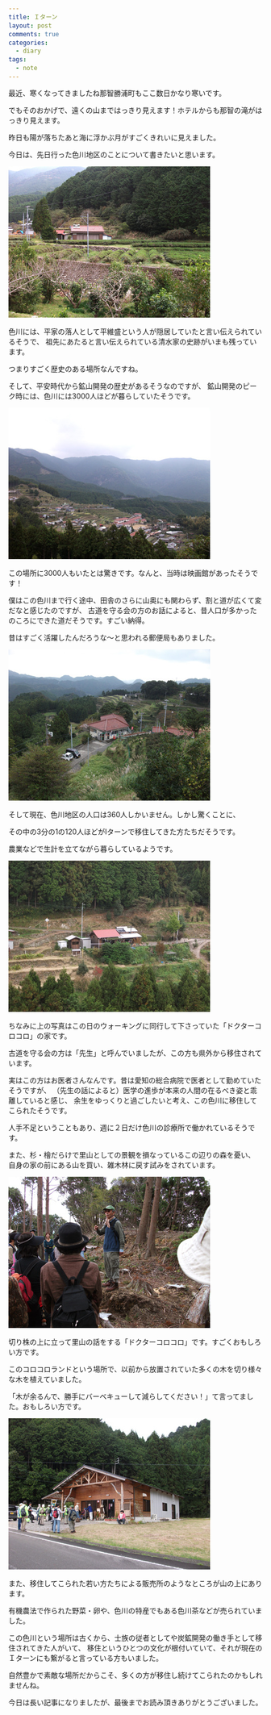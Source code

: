 ```yaml
---
title: Ｉターン
layout: post
comments: true
categories:
  - diary
tags:
  - note
---
```

最近、寒くなってきましたね那智勝浦町もここ数日かなり寒いです。

でもそのおかげで、遠くの山まではっきり見えます！ホテルからも那智の滝がはっきり見えます。

昨日も陽が落ちたあと海に浮かぶ月がすごくきれいに見えました。

今日は、先日行った色川地区のことについて書きたいと思います。

![色川][1]


色川には、平家の落人として平維盛という人が隠居していたと言い伝えられているそうで、
祖先にあたると言い伝えられている清水家の史跡がいまも残っています。

つまりすごく歴史のある場所なんですね。

そして、平安時代から鉱山開発の歴史があるそうなのですが、
鉱山開発のピーク時には、色川には3000人ほどが暮らしていたそうです。

![色川遠景][2]

この場所に3000人もいたとは驚きです。なんと、当時は映画館があったそうです！

僕はこの色川まで行く途中、田舎のさらに山奥にも関わらず、割と道が広くて変だなと感じたのですが、
古道を守る会の方のお話によると、昔人口が多かったのころにできた道だそうです。すごい納得。

昔はすごく活躍したんだろうな～と思われる郵便局もありました。

![色川の郵便局][3]

そして現在、色川地区の人口は360人しかいません。しかし驚くことに、

その中の3分の1の120人ほどがIターンで移住してきた方たちだそうです。

農業などで生計を立てながら暮らしているようです。

![Dr.コロコロの家][4]

ちなみに上の写真はこの日のウォーキングに同行して下さっていた「ドクターコロコロ」の家です。

古道を守る会の方は「先生」と呼んでいましたが、この方も県外から移住されています。

実はこの方はお医者さんなんです。昔は愛知の総合病院で医者として勤めていたそうですが、
（先生の話によると）医学の進歩が本来の人間の在るべき姿と乖離していると感じ、
余生をゆっくりと過ごしたいと考え、この色川に移住してこられたそうです。

人手不足ということもあり、週に２日だけ色川の診療所で働かれているそうです。

また、杉・檜だらけで里山としての景観を損なっているこの辺りの森を憂い、
自身の家の前にある山を買い、雑木林に戻す試みをされています。

![Dr.コロコロ][5]

切り株の上に立って里山の話をする「ドクターコロコロ」です。すごくおもしろい方です。

このコロコロランドという場所で、以前から放置されていた多くの木を切り様々な木を植えていました。

「木が余るんで、勝手にバーベキューして減らしてください！」て言ってました。おもしろい方です。

![色川の販売所][6]

また、移住してこられた若い方たちによる販売所のようなところが山の上にあります。

有機農法で作られた野菜・卵や、色川の特産でもある色川茶などが売られていました。

この色川という場所は古くから、士族の従者としてや炭鉱開発の働き手として移住されてきた人がいて、
移住というひとつの文化が根付いていて、それが現在のＩターンにも繋がると言っている方もいました。

自然豊かで素敵な場所だからこそ、多くの方が移住し続けてこられたのかもしれませんね。

今日は長い記事になりましたが、最後までお読み頂きありがとうございました。


 [1]: /img/uploads/2009/11/i-turn-irogawa-1.jpg
 [2]: /img/uploads/2009/11/i-turn-irogawa-2.jpg
 [3]: /img/uploads/2009/11/i-turn-irogawa-3.jpg
 [4]: /img/uploads/2009/11/i-turn-irogawa-4.jpg
 [5]: /img/uploads/2009/11/i-turn-irogawa-5.jpg
 [6]: /img/uploads/2009/11/i-turn-irogawa-6.jpg
